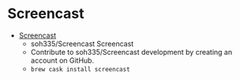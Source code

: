 # Screencast
- [Screencast](https://github.com/soh335/Screencast)
  -  soh335/Screencast Screencast
  - Contribute to soh335/Screencast development by creating an account on GitHub.
  - `brew cask install screencast`
